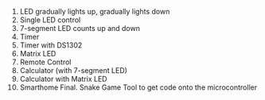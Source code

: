 1. LED gradually lights up, gradually lights down
2. Single LED control
3. 7-segment LED counts up and down
4. Timer
5. Timer with DS1302
8. Matrix LED
9. Remote Control
10. Calculator (with 7-segment LED)
11. Calculator with Matrix LED
12. Smarthome
Final. Snake Game
Tool to get code onto the microcontroller
